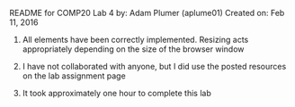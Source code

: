 README for COMP20 Lab 4
by: Adam Plumer (aplume01)
Created on: Feb 11, 2016

1. All elements have been correctly implemented. Resizing acts appropriately depending on the size of the browser window

2. I have not collaborated with anyone, but I did use the posted resources on the lab assignment page

3. It took approximately one hour to complete this lab